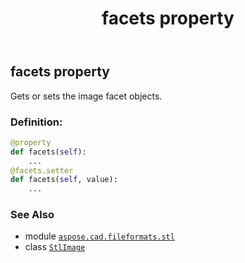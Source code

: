 ﻿---
title: facets property
second_title: Aspose.CAD for Python via .NET API References
description: 
type: docs
weight: 160
url: /python-net/aspose.cad.fileformats.stl/stlimage/facets/
is_root: false
---

## facets property


Gets or sets the image facet objects.
### Definition:
```python
@property
def facets(self):
    ...
@facets.setter
def facets(self, value):
    ...
```

### See Also
* module [`aspose.cad.fileformats.stl`](../../)
* class [`StlImage`](/cad/python-net/aspose.cad.fileformats.stl/stlimage)
